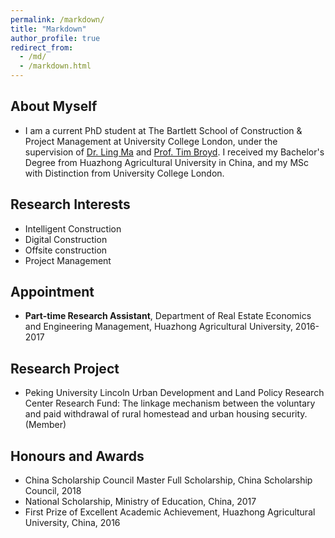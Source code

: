 ```yaml
---
permalink: /markdown/
title: "Markdown"
author_profile: true
redirect_from: 
  - /md/
  - /markdown.html
---
```


## About Myself

* I am a current PhD student at The Bartlett School of Construction & Project Management at University College London, under the supervision of [Dr. Ling Ma](https://www.ucl.ac.uk/bartlett/construction/people/dr-ling-ma) and [Prof. Tim Broyd](https://www.ucl.ac.uk/bartlett/digital/prof-tim-broyd). I received my Bachelor's Degree from Huazhong Agricultural University in China, and my MSc with Distinction from University College London.

## Research Interests

* Intelligent Construction
* Digital Construction
* Offsite construction
* Project Management

## Appointment

* **Part-time Research Assistant**, Department of Real Estate Economics and Engineering Management, Huazhong Agricultural University, 2016-2017

## Research Project

* Peking University Lincoln Urban Development and Land Policy Research Center Research Fund: The linkage mechanism between the voluntary and paid withdrawal of rural homestead and urban housing security. (Member)

## Honours and Awards

* China Scholarship Council Master Full Scholarship, China Scholarship Council, 2018
* National Scholarship, Ministry of Education, China, 2017
* First Prize of Excellent Academic Achievement, Huazhong Agricultural University, China, 2016
